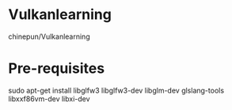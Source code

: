 # Vulkanlearning
chinepun/Vulkanlearning

# Pre-requisites
sudo apt-get install libglfw3 libglfw3-dev libglm-dev glslang-tools libxxf86vm-dev libxi-dev